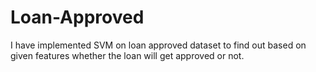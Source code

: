 # Loan-Approved
I have implemented SVM on loan approved dataset to find out based on given features whether the loan will get approved or not.
